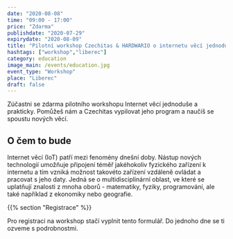 ```yaml
---
date: "2020-08-08"
time: "09:00 - 17:00"
price: "Zdarma"
publishdate: "2020-07-29"
expirydate: "2020-08-09"
title: "Pilotní workshop Czechitas & HARDWARIO o internetu věcí jednoduše a prakticky"
hashtags: ["workshop","liberec"]
category: education
image_main: /events/education.jpg
event_type: "Workshop"
place: "Liberec"
draft: false
---
```


Zúčastni se zdarma pilotního workshopu Internet věcí jednoduše a prakticky. Pomůžeš nám a Czechitas vypilovat jeho program a naučíš se spoustu nových věcí.

## O čem to bude
Internet věcí (IoT) patří mezi fenomény dnešní doby. Nástup nových technologií umožňuje připojení téměř jakéhokoliv fyzického zařízení k internetu a tím vzniká možnost takovéto zařízení vzdáleně ovládat a pracovat s jeho daty. Jedná se o multidisciplinární oblast, ve které se uplatňují znalosti z mnoha oborů - matematiky, fyziky, programování, ale také například z ekonomiky nebo geografie.

{{% section "Registrace" %}}

Pro registraci na workshop stačí vyplnit tento formulář. Do jednoho dne se ti ozveme s podrobnostmi.

<script charset="utf-8" type="text/javascript" src="//js.hsforms.net/forms/shell.js"></script>
<script>
jQuery(window).scroll(function() {
if (!jQuery('.hbspt-form').length) {
hbspt.forms.create({
    portalId: "5453210",
	formId: "8d2b7158-6262-45a4-9406-5c9636c72e59"
});
}
});
</script>
